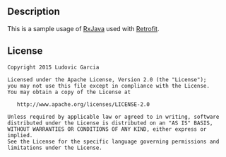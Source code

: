 
Description
-------

This is a sample usage of [RxJava][1] used with [Retrofit][2].


License
-------

    Copyright 2015 Ludovic Garcia

    Licensed under the Apache License, Version 2.0 (the "License");
    you may not use this file except in compliance with the License.
    You may obtain a copy of the License at

       http://www.apache.org/licenses/LICENSE-2.0

    Unless required by applicable law or agreed to in writing, software
    distributed under the License is distributed on an "AS IS" BASIS,
    WITHOUT WARRANTIES OR CONDITIONS OF ANY KIND, either express or implied.
    See the License for the specific language governing permissions and
    limitations under the License.



 [1]: https://github.com/ReactiveX/RxAndroid
 [2]: http://square.github.io/retrofit/
